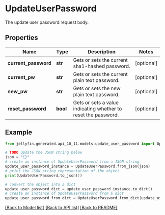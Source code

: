 # UpdateUserPassword

The update user password request body.

## Properties

Name | Type | Description | Notes
------------ | ------------- | ------------- | -------------
**current_password** | **str** | Gets or sets the current sha1-hashed password. | [optional] 
**current_pw** | **str** | Gets or sets the current plain text password. | [optional] 
**new_pw** | **str** | Gets or sets the new plain text password. | [optional] 
**reset_password** | **bool** | Gets or sets a value indicating whether to reset the password. | [optional] 

## Example

```python
from jellyfin.generated.api_10_11.models.update_user_password import UpdateUserPassword

# TODO update the JSON string below
json = "{}"
# create an instance of UpdateUserPassword from a JSON string
update_user_password_instance = UpdateUserPassword.from_json(json)
# print the JSON string representation of the object
print(UpdateUserPassword.to_json())

# convert the object into a dict
update_user_password_dict = update_user_password_instance.to_dict()
# create an instance of UpdateUserPassword from a dict
update_user_password_from_dict = UpdateUserPassword.from_dict(update_user_password_dict)
```
[[Back to Model list]](../README.md#documentation-for-models) [[Back to API list]](../README.md#documentation-for-api-endpoints) [[Back to README]](../README.md)


